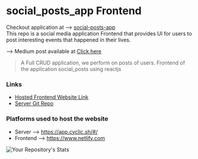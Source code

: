 # social_posts_app Frontend
Checkout application at --> [social-posts-app](https://playful-kheer-3ff695.netlify.app/)
<br>This repo is a social media application Frontend that provides UI for users to post interesting events that happened in their lives.

--> Medium post available at [Click here](https://medium.com/@naveen-varma/social-media-posts-application-18af374d14de)

> A Full CRUD application, we perform on posts of users. Frontend of the application social_posts using reactjs

### Links
- [Hosted Frontend Website Link](https://playful-kheer-3ff695.netlify.app/)
- [Server Git Repo](https://github.com/venkata-naveen-varma/social_posts_application)

### Platforms used to host the website
- Server --> https://app.cyclic.sh/#/
- Frontend --> https://www.netlify.com

![Your Repository's Stats](https://github-readme-stats.vercel.app/api?username=venkata-naveen-varma&show_icons=true)
